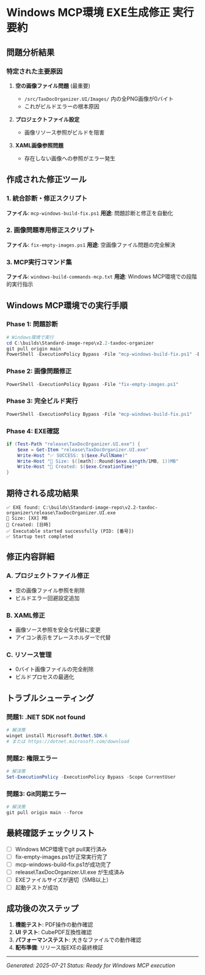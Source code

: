 # Windows MCP環境 EXE生成修正 実行要約

## 問題分析結果

### 特定された主要原因
1. **空の画像ファイル問題** (最重要)
   - `/src/TaxDocOrganizer.UI/Images/` 内の全PNG画像が0バイト
   - これがビルドエラーの根本原因

2. **プロジェクトファイル設定**
   - 画像リソース参照がビルドを阻害

3. **XAML画像参照問題**
   - 存在しない画像への参照がエラー発生

## 作成された修正ツール

### 1. 統合診断・修正スクリプト
**ファイル**: `mcp-windows-build-fix.ps1`
**用途**: 問題診断と修正を自動化

### 2. 画像問題専用修正スクリプト
**ファイル**: `fix-empty-images.ps1`
**用途**: 空画像ファイル問題の完全解決

### 3. MCP実行コマンド集
**ファイル**: `windows-build-commands-mcp.txt`
**用途**: Windows MCP環境での段階的実行指示

## Windows MCP環境での実行手順

### Phase 1: 問題診断
```powershell
# Windows環境で実行
cd C:\builds\Standard-image-repo\v2.2-taxdoc-organizer
git pull origin main
PowerShell -ExecutionPolicy Bypass -File "mcp-windows-build-fix.ps1" -DiagnoseOnly
```

### Phase 2: 画像問題修正
```powershell
PowerShell -ExecutionPolicy Bypass -File "fix-empty-images.ps1"
```

### Phase 3: 完全ビルド実行
```powershell
PowerShell -ExecutionPolicy Bypass -File "mcp-windows-build-fix.ps1"
```

### Phase 4: EXE確認
```powershell
if (Test-Path "release\TaxDocOrganizer.UI.exe") {
    $exe = Get-Item "release\TaxDocOrganizer.UI.exe"
    Write-Host "✅ SUCCESS: $($exe.FullName)"
    Write-Host "📏 Size: $([math]::Round($exe.Length/1MB, 1))MB"
    Write-Host "📅 Created: $($exe.CreationTime)"
}
```

## 期待される成功結果

```
✅ EXE found: C:\builds\Standard-image-repo\v2.2-taxdoc-organizer\release\TaxDocOrganizer.UI.exe
📏 Size: [XX] MB
📅 Created: [日時]
✅ Executable started successfully (PID: [番号])
✅ Startup test completed
```

## 修正内容詳細

### A. プロジェクトファイル修正
- 空の画像ファイル参照を削除
- ビルドエラー回避設定追加

### B. XAML修正
- 画像ソース参照を安全な代替に変更
- アイコン表示をプレースホルダーで代替

### C. リソース管理
- 0バイト画像ファイルの完全削除
- ビルドプロセスの最適化

## トラブルシューティング

### 問題1: .NET SDK not found
```powershell
# 解決策
winget install Microsoft.DotNet.SDK.6
# または https://dotnet.microsoft.com/download
```

### 問題2: 権限エラー
```powershell
# 解決策
Set-ExecutionPolicy -ExecutionPolicy Bypass -Scope CurrentUser
```

### 問題3: Git同期エラー
```powershell
# 解決策
git pull origin main --force
```

## 最終確認チェックリスト

- [ ] Windows MCP環境でgit pull実行済み
- [ ] fix-empty-images.ps1が正常実行完了
- [ ] mcp-windows-build-fix.ps1が成功完了
- [ ] release\TaxDocOrganizer.UI.exe が生成済み
- [ ] EXEファイルサイズが適切（5MB以上）
- [ ] 起動テストが成功

## 成功後の次ステップ

1. **機能テスト**: PDF操作の動作確認
2. **UI テスト**: CubePDF互換性確認
3. **パフォーマンステスト**: 大きなファイルでの動作確認
4. **配布準備**: リリース版EXEの最終検証

---
*Generated: 2025-07-21*
*Status: Ready for Windows MCP execution*
